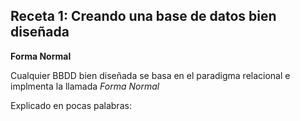 ##  Receta 1: Creando una base de datos bien diseñada
**Forma Normal**

Cualquier BBDD bien diseñada se basa en el paradigma relacional e implmenta la llamada *Forma Normal*

Explicado en pocas palabras:


